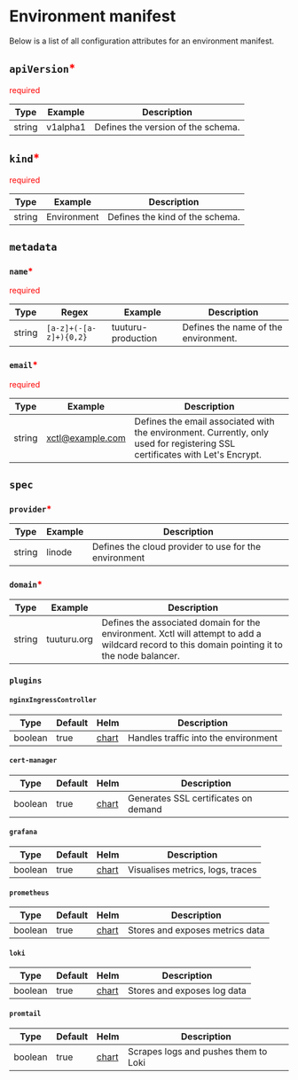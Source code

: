 # Environment manifest

Below is a list of all configuration attributes for an environment manifest.

## `apiVersion`<span class="required">*</span>

<span class="required">required</span>

| Type   | Example  | Description                        |
|--------|----------|------------------------------------|
| string | v1alpha1 | Defines the version of the schema. |

## `kind`<span class="required">*</span>

<span class="required">required</span>

| Type   | Example     | Description                     |
|--------|-------------|---------------------------------|
| string | Environment | Defines the kind of the schema. |

## `metadata`

### `name`<span class="required">*</span>

<span class="required">required</span>

| Type   | Regex                  | Example            | Description                          |
|--------|------------------------|--------------------|--------------------------------------|
| string | `[a-z]+(-[a-z]+){0,2}` | tuuturu-production | Defines the name of the environment. |

### `email`<span class="required">*</span>

<span class="required">required</span>

| Type   | Example          | Description                                                                                                                  |
|--------|------------------|------------------------------------------------------------------------------------------------------------------------------|
| string | xctl@example.com | Defines the email associated with the environment. Currently, only used for registering SSL certificates with Let's Encrypt. |

## `spec`

### `provider`<span class="required">*</span>

| Type   | Example | Description                                           |
|--------|---------|-------------------------------------------------------|
| string | linode  | Defines the cloud provider to use for the environment |

### `domain`<span class="required">*</span>

| Type   | Example     | Description                                                                                                                                    |
|--------|-------------|------------------------------------------------------------------------------------------------------------------------------------------------|
| string | tuuturu.org | Defines the associated domain for the environment. Xctl will attempt to add a wildcard record to this domain pointing it to the node balancer. |

### `plugins`

#### `nginxIngressController`

| Type    | Default | Helm                                                                      | Description                          |
|---------|---------|---------------------------------------------------------------------------|--------------------------------------|
| boolean | true    | [chart](https://artifacthub.io/packages/helm/ingress-nginx/ingress-nginx) | Handles traffic into the environment |

#### `cert-manager`

| Type    | Default | Helm                                                                    | Description                          |
|---------|---------|-------------------------------------------------------------------------|--------------------------------------|
| boolean | true    | [chart](https://artifacthub.io/packages/helm/cert-manager/cert-manager) | Generates SSL certificates on demand |

#### `grafana`

| Type    | Default | Helm                                                          | Description                      |
|---------|---------|---------------------------------------------------------------|----------------------------------|
| boolean | true    | [chart](https://artifacthub.io/packages/helm/grafana/grafana) | Visualises metrics, logs, traces |

#### `prometheus`

| Type    | Default | Helm                                                                          | Description                     |
|---------|---------|-------------------------------------------------------------------------------|---------------------------------|
| boolean | true    | [chart](https://artifacthub.io/packages/helm/prometheus-community/prometheus) | Stores and exposes metrics data |

#### `loki`

| Type    | Default | Helm                                                       | Description                 |
|---------|---------|------------------------------------------------------------|-----------------------------|
| boolean | true    | [chart](https://artifacthub.io/packages/helm/grafana/loki) | Stores and exposes log data |

#### `promtail`

| Type    | Default | Helm                                                           | Description                          |
|---------|---------|----------------------------------------------------------------|--------------------------------------|
| boolean | true    | [chart](https://artifacthub.io/packages/helm/grafana/promtail) | Scrapes logs and pushes them to Loki |

<!--suppress CssUnusedSymbol -->
<style>
span.required {
    color: red;
}

div.md-typeset__table {
    width: 100%;
}
</style>
